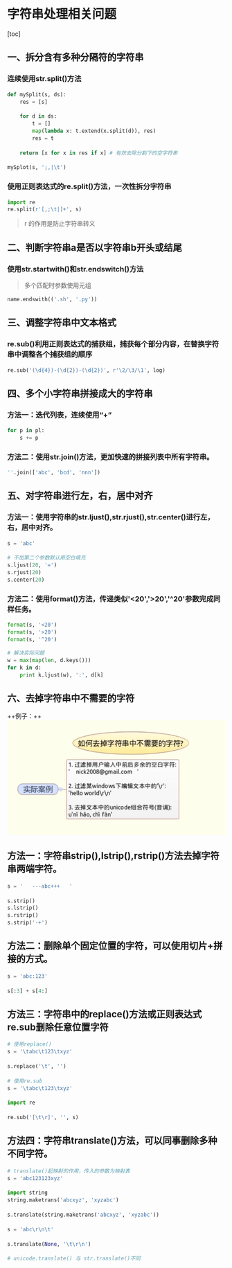 # 字符串处理相关问题
[toc]

## 一、拆分含有多种分隔符的字符串

### 连续使用str.split()方法

```python
def mySplit(s, ds):
    res = [s]
    
    for d in ds:
        t = []
        map(lambda x: t.extend(x.split(d)), res)
        res = t
    
    return [x for x in res if x] # 有效去除分割下的空字符串
    
mySplot(s, ';,|\t')
```

### 使用正则表达式的re.split()方法，一次性拆分字符串

```python
import re
re.split(r'[,;\t|]+', s)
```

> r 的作用是防止字符串转义

## 二、判断字符串a是否以字符串b开头或结尾

### 使用str.startwith()和str.endswitch()方法
> 多个匹配时参数使用元组

```python
name.endswith(('.sh', '.py'))
```

## 三、调整字符串中文本格式

### re.sub()利用正则表达式的捕获组，捕获每个部分内容，在替换字符串中调整各个捕获组的顺序

```python
re.sub('(\d{4})-(\d{2})-(\d{2})', r'\2/\3/\1', log)
```

## 四、多个小字符串拼接成大的字符串

### 方法一：迭代列表，连续使用“+”

```python
for p in pl:
    s += p
```

### 方法二：使用str.join()方法，更加快速的拼接列表中所有字符串。

```python
''.join(['abc', 'bcd', 'nnn'])
```

## 五、对字符串进行左，右，居中对齐

### 方法一：使用字符串的str.ljust(),str.rjust(),str.center()进行左，右，居中对齐。

```python
s = 'abc'

# 不加第二个参数默认用空白填充
s.ljust(20, '=')
s.rjust(20)
s.center(20)
```

### 方法二：使用format()方法，传递类似'<20','>20','^20'参数完成同样任务。

```python
format(s, '<20')
format(s, '>20')
format(s, '^20')
```

```python
# 解决实际问题
w = max(map(len, d.keys()))
for k in d:
    print k.ljust(w), ':', d[k]
```

## 六、去掉字符串中不需要的字符

++例子：++
![image](../../youdaonote-images/0B4F3E804E374F40AA85FCB1E0EDB28B.png)

## 方法一：字符串strip(),lstrip(),rstrip()方法去掉字符串两端字符。

```python
s = '   ---abc+++   '

s.strip()
s.lstrip()
s.rstrip()
s.strip('-+')
```

## 方法二：删除单个固定位置的字符，可以使用切片+拼接的方式。

```python
s = 'abc:123'

s[:3] + s[4:]
```

## 方法三：字符串中的replace()方法或正则表达式re.sub删除任意位置字符

```python
# 使用replace()
s = '\tabc\t123\txyz'

s.replace('\t', '')

# 使用re.sub
s = '\tabc\t123\txyz'

import re

re.sub('[\t\r]', '', s)
```

## 方法四：字符串translate()方法，可以同事删除多种不同字符。

```python
# translate()起映射的作用，传入的参数为映射表
s = 'abc123123xyz'

import string
string.maketrans('abcxyz', 'xyzabc')

s.translate(string.maketrans('abcxyz', 'xyzabc'))

s = 'abc\r\n\t'

s.translate(None, '\t\r\n')

# unicode.translate() 与 str.translate()不同
```